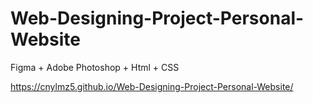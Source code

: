 # Web-Designing-Project-Personal-Website
Figma + Adobe Photoshop + Html + CSS

https://cnylmz5.github.io/Web-Designing-Project-Personal-Website/
